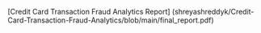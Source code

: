 [Credit Card Transaction Fraud Analytics Report] (shreyashreddyk/Credit-Card-Transaction-Fraud-Analytics/blob/main/final_report.pdf)

